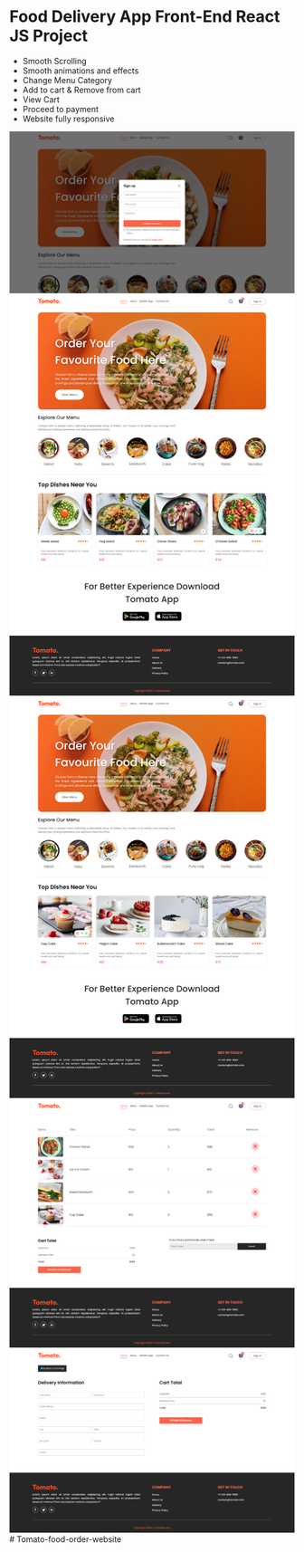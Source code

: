 # Food Delivery App Front-End React JS Project

- Smooth Scrolling
- Smooth animations and effects
- Change Menu Category
- Add to cart & Remove from cart
- View Cart
- Proceed to payment
- Website fully responsive

<img src='./screenshots/5.png'>
<img src='./screenshots/1.png'>
<img src='./screenshots/2.png'>
<img src='./screenshots/3.png'>
<img src='./screenshots/4.png'>#   T o m a t o - f o o d - o r d e r - w e b s i t e 
 
 